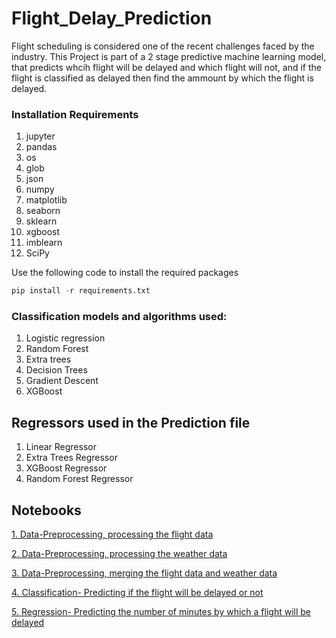 # Flight_Delay_Prediction
Flight scheduling is considered one of the recent challenges faced by the industry. This Project is part of a 2 stage predictive machine learning model, that predicts whcih flight will be delayed and which flight will not, and if the flight is classified as delayed then  find the ammount by which the flight is delayed.

### Installation Requirements
1. jupyter
2. pandas
3. os
4. glob
5. json
6. numpy
7. matplotlib
8. seaborn
9. sklearn
10. xgboost
11. imblearn
12. SciPy

Use the following code to install the required packages
```python 
pip install -r requirements.txt
```

### Classification models and algorithms used:
1. Logistic regression 
2. Random Forest
3. Extra trees
4. Decision Trees
5. Gradient Descent 
5. XGBoost

## Regressors used in the Prediction file
1. Linear Regressor
2. Extra Trees Regressor
3. XGBoost Regressor
4. Random Forest Regressor

## Notebooks 

[1. Data-Preprocessing, processing the flight data](https://github.com/GV-9wj/Flight_Delay_Prediction/blob/master/Datapreprocessing1_Flight_Data.ipynb)

[2. Data-Preprocessing, processing the weather data](https://github.com/GV-9wj/Flight_Delay_Prediction/blob/master/Datapreprocessing2_Weather_Data.ipynb)

[3. Data-Preprocessing, merging the flight data and weather data](https://github.com/GV-9wj/Flight_Delay_Prediction/blob/master/Datapreprocessing3_Merging_Data.ipynb)

[4. Classification- Predicting if the flight will be delayed or not](https://github.com/GV-9wj/Flight_Delay_Prediction/blob/master/Classification_Delayed_or_Not.ipynb)

[5. Regression- Predicting the number of minutes by which a flight will be delayed](https://github.com/GV-9wj/Flight_Delay_Prediction/blob/master/Prediction_in_Minutes.ipynb)
